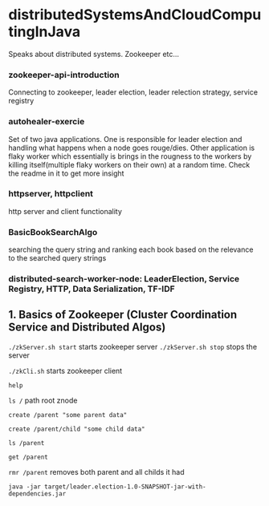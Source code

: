 # distributedSystemsAndCloudComputingInJava
Speaks about distributed systems. Zookeeper etc...



### zookeeper-api-introduction
 Connecting to zookeeper, leader election, leader relection strategy, service registry
### autohealer-exercie 
 Set of two java applications. One is responsible for leader election and handling what happens when a node goes rouge/dies. Other application is flaky worker which essentially is brings in the rougness to the workers by killing itself(multiple flaky workers on their own) at a random time. Check the readme in it to get more insight 
### httpserver, httpclient 
 http server and client functionality
### BasicBookSearchAlgo 
 searching the query string and ranking each book based on the relevance to the searched query strings
### distributed-search-worker-node: LeaderElection, Service Registry, HTTP, Data Serialization, TF-IDF



## 1. Basics of Zookeeper (Cluster Coordination Service and Distributed Algos)


`./zkServer.sh start` starts zookeeper server
`./zkServer.sh stop` stops the server

`./zkCli.sh` starts zookeeper client

`help`

`ls /` path root znode

`create /parent "some parent data"` 

`create /parent/child "some child data"`

`ls /parent`

`get /parent`

`rmr /parent` removes both parent and all childs it had 

`java -jar target/leader.election-1.0-SNAPSHOT-jar-with-dependencies.jar`
